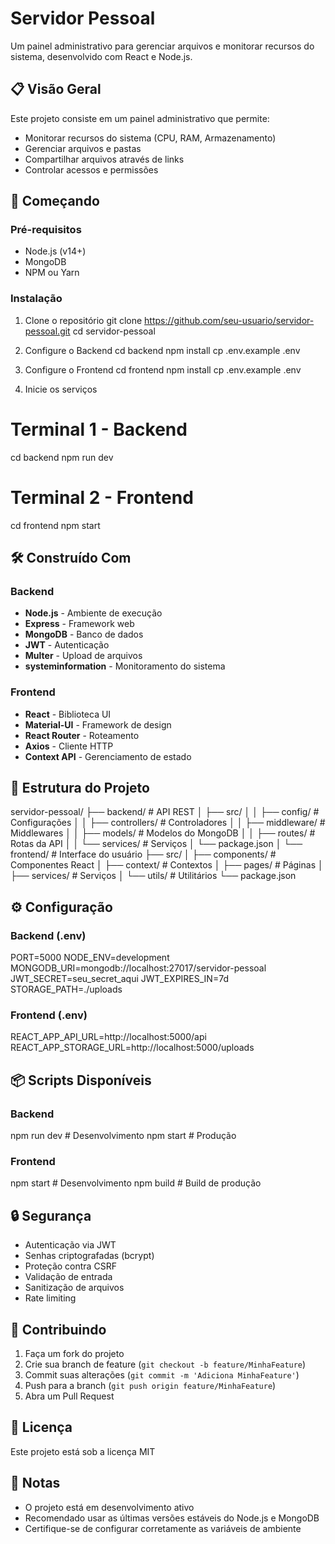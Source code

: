 # Servidor Pessoal

Um painel administrativo para gerenciar arquivos e monitorar recursos do sistema, desenvolvido com React e Node.js.

## 📋 Visão Geral

Este projeto consiste em um painel administrativo que permite:
- Monitorar recursos do sistema (CPU, RAM, Armazenamento)
- Gerenciar arquivos e pastas
- Compartilhar arquivos através de links
- Controlar acessos e permissões

## 🚀 Começando

### Pré-requisitos

- Node.js (v14+)
- MongoDB
- NPM ou Yarn

### Instalação

1. Clone o repositório
git clone https://github.com/seu-usuario/servidor-pessoal.git
cd servidor-pessoal

2. Configure o Backend
cd backend
npm install
cp .env.example .env

3. Configure o Frontend
cd frontend
npm install
cp .env.example .env

4. Inicie os serviços
# Terminal 1 - Backend
cd backend
npm run dev

# Terminal 2 - Frontend
cd frontend
npm start

## 🛠️ Construído Com

### Backend
- **Node.js** - Ambiente de execução
- **Express** - Framework web
- **MongoDB** - Banco de dados
- **JWT** - Autenticação
- **Multer** - Upload de arquivos
- **systeminformation** - Monitoramento do sistema

### Frontend
- **React** - Biblioteca UI
- **Material-UI** - Framework de design
- **React Router** - Roteamento
- **Axios** - Cliente HTTP
- **Context API** - Gerenciamento de estado

## 📁 Estrutura do Projeto

servidor-pessoal/
├── backend/               # API REST
│   ├── src/
│   │   ├── config/       # Configurações
│   │   ├── controllers/  # Controladores
│   │   ├── middleware/   # Middlewares
│   │   ├── models/       # Modelos do MongoDB
│   │   ├── routes/       # Rotas da API
│   │   └── services/     # Serviços
│   └── package.json
│
└── frontend/             # Interface do usuário
    ├── src/
    │   ├── components/   # Componentes React
    │   ├── context/      # Contextos
    │   ├── pages/        # Páginas
    │   ├── services/     # Serviços
    │   └── utils/        # Utilitários
    └── package.json

## ⚙️ Configuração

### Backend (.env)
PORT=5000
NODE_ENV=development
MONGODB_URI=mongodb://localhost:27017/servidor-pessoal
JWT_SECRET=seu_secret_aqui
JWT_EXPIRES_IN=7d
STORAGE_PATH=./uploads

### Frontend (.env)
REACT_APP_API_URL=http://localhost:5000/api
REACT_APP_STORAGE_URL=http://localhost:5000/uploads

## 📦 Scripts Disponíveis

### Backend
npm run dev     # Desenvolvimento
npm start       # Produção

### Frontend
npm start       # Desenvolvimento
npm build       # Build de produção

## 🔒 Segurança

- Autenticação via JWT
- Senhas criptografadas (bcrypt)
- Proteção contra CSRF
- Validação de entrada
- Sanitização de arquivos
- Rate limiting

## 🤝 Contribuindo

1. Faça um fork do projeto
2. Crie sua branch de feature (`git checkout -b feature/MinhaFeature`)
3. Commit suas alterações (`git commit -m 'Adiciona MinhaFeature'`)
4. Push para a branch (`git push origin feature/MinhaFeature`)
5. Abra um Pull Request

## 📄 Licença

Este projeto está sob a licença MIT

## 📝 Notas

- O projeto está em desenvolvimento ativo
- Recomendado usar as últimas versões estáveis do Node.js e MongoDB
- Certifique-se de configurar corretamente as variáveis de ambiente
